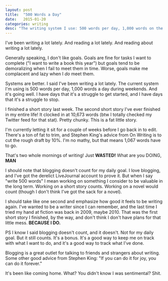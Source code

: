 ```yaml
---
layout: post
title:  "500 Words a Day"
date:   2015-01-20
categories: writing
desc: "The writing system I use: 500 words per day, 1,000 words on the weekends. Here's how it's working out so far."
---
```


I've been writing a lot lately. And reading a lot lately. And reading about writing a lot lately.

Generally speaking, I don't like goals. Goals are fine for tasks I want to complete ("I want to write a book this year") but goals tend to be demoralizing when I fail to meet them in time. Worse, goals make me complacent and lazy when I *do* meet them.

Systems are better. I said I've been writing a lot lately. The current system I'm using is 500 words per day, 1,000 words a day during weekends. And it's going well. I have days that it's a struggle to get started, and I have days that it's a struggle to stop.

I finished a short story last week. The second short story I've ever finished in my entire life! It clocked in at 10,673 words (btw I totally checked my Twitter feed for that stat). Pretty chunky. This is a fat little story.

I'm currently letting it sit for a couple of weeks before I go back in to edit. There's a ton of fat to trim, and Stephen King's advice from On Writing is to cut the rough draft by 10%. I'm no mathy, but that means 1,067 words have to go.

That's two whole mornings of writing! Just **WASTED!** What are you DOING, **MAN**

I should note that blogging doesn't count for my daily goal. I love blogging, and I've got the derelict LiveJournal account to prove it. But when I say "write 500 words" I mean working on something I consider to be valuable in the long term. Working on a short story counts. Working on a novel would count (though I don't think I've got the sack for a novel).

I should take like one second and emphasize how good it feels to be writing again. I've wanted to be a writer since I can remember, and the last time I tried my hand at fiction was back in 2009, maybe 2010. That was the first short story I finished, by the way, and don't think I don't have plans for that little mess. **BECAUSE I DO.**

PS I know I said blogging doesn't count, and it doesn't. Not for my daily goal. But it still counts. It's a bonus. It's a good way to keep me on track with what I want to do, and it's a good way to track what I've done.

Blogging is a great outlet for talking to friends and strangers about writing. Some other good advice from Stephen King: "If you can do it for joy, you can do it forever."

It's been like coming home. What? You didn't know I was sentimental? Shit.
